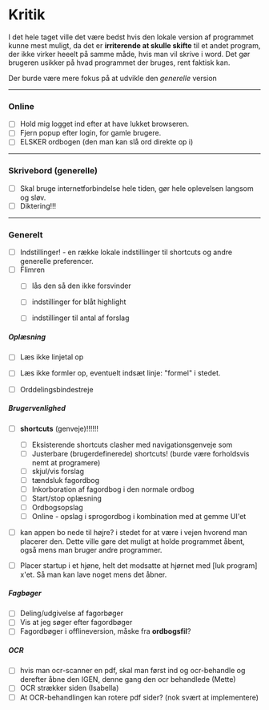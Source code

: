 # Kritik
I det hele taget ville det være bedst hvis den lokale version af programmet kunne mest muligt, da det er **irriterende at skulle skifte** til et andet program, der ikke virker heeelt på samme måde, hvis man vil skrive i word. Det gør brugeren usikker på hvad programmet der bruges, rent faktisk kan. 

Der burde være mere fokus på at udvikle den *generelle* version

---

### Online
- [ ] Hold mig logget ind efter at have lukket browseren.
- [ ] Fjern popup efter login, for gamle brugere.
- [ ] ELSKER ordbogen (den man kan slå ord direkte op i)

---

### Skrivebord (generelle)

- [ ] Skal bruge internetforbindelse hele tiden, gør hele oplevelsen langsom og sløv.
- [ ] Diktering!!!

---

### Generelt
- [ ] Indstillinger! - en række lokale indstillinger til shortcuts og andre generelle preferencer.
- [ ] Flimren
	- [ ] lås den så den ikke forsvinder
	- [ ] indstillinger for blåt highlight
	- [ ] indstillinger til antal af forslag



##### Oplæsning
- [ ] Læs ikke linjetal op
- [ ] Læs ikke formler op, eventuelt indsæt linje: "formel" i stedet.
- [ ] Orddelingsbindestreje



##### Brugervenlighed
- [ ] **shortcuts** (genveje)!!!!!!
	- [ ] Eksisterende shortcuts clasher med navigationsgenveje som 
	- [ ] Justerbare (brugerdefinerede) shortcuts! (burde være forholdsvis nemt at programere)
	- [ ] skjul/vis forslag
	- [ ] tændsluk fagordbog
	- [ ] Inkorboration af fagordbog i den normale ordbog
	- [ ] Start/stop oplæsning
	- [ ] Ordbogsopslag
	- [ ] Online - opslag i sprogordbog i kombination med at gemme UI'et
- [ ] kan appen bo nede til højre? i stedet for at være i vejen hvorend man placerer den. Dette ville gøre det muligt at holde programmet åbent, også mens man bruger andre programmer.
- [ ] Placer startup i et hjøne, helt det modsatte at hjørnet med [luk program] x'et. Så man kan lave noget mens det åbner.


##### Fagbøger
- [ ] Deling/udgivelse af fagorbøger
- [ ] Vis at jeg søger efter fagordbøger
- [ ] Fagordbøger i offlineversion, måske fra **ordbogsfil**?

##### OCR
- [ ] hvis man ocr-scanner en pdf, skal man først ind og ocr-behandle og derefter åbne den IGEN, denne gang den ocr behandlede  (Mette)
- [ ] OCR strækker siden (Isabella)
- [ ] At OCR-behandlingen kan rotere pdf sider? (nok svært at implementere)